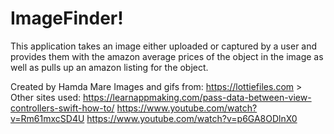 # ImageFinder!
This application takes an image either uploaded or captured by a user and provides them with the amazon average prices of the object in the image as well as pulls up an amazon listing for the object.


Created by Hamda Mare
Images and gifs from: https://lottiefiles.com >
Other sites used: 
                  https://learnappmaking.com/pass-data-between-view-controllers-swift-how-to/
                  https://www.youtube.com/watch?v=Rm61mxcSD4U
                  https://www.youtube.com/watch?v=p6GA8ODlnX0
                 



